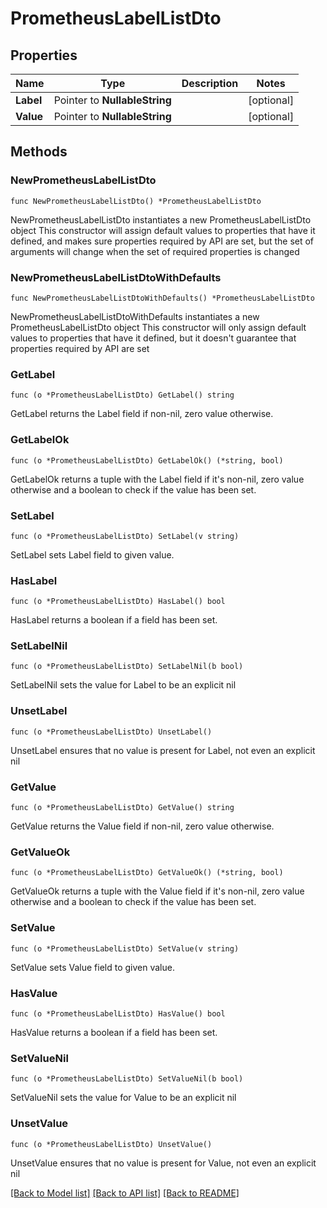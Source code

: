 # PrometheusLabelListDto

## Properties

Name | Type | Description | Notes
------------ | ------------- | ------------- | -------------
**Label** | Pointer to **NullableString** |  | [optional] 
**Value** | Pointer to **NullableString** |  | [optional] 

## Methods

### NewPrometheusLabelListDto

`func NewPrometheusLabelListDto() *PrometheusLabelListDto`

NewPrometheusLabelListDto instantiates a new PrometheusLabelListDto object
This constructor will assign default values to properties that have it defined,
and makes sure properties required by API are set, but the set of arguments
will change when the set of required properties is changed

### NewPrometheusLabelListDtoWithDefaults

`func NewPrometheusLabelListDtoWithDefaults() *PrometheusLabelListDto`

NewPrometheusLabelListDtoWithDefaults instantiates a new PrometheusLabelListDto object
This constructor will only assign default values to properties that have it defined,
but it doesn't guarantee that properties required by API are set

### GetLabel

`func (o *PrometheusLabelListDto) GetLabel() string`

GetLabel returns the Label field if non-nil, zero value otherwise.

### GetLabelOk

`func (o *PrometheusLabelListDto) GetLabelOk() (*string, bool)`

GetLabelOk returns a tuple with the Label field if it's non-nil, zero value otherwise
and a boolean to check if the value has been set.

### SetLabel

`func (o *PrometheusLabelListDto) SetLabel(v string)`

SetLabel sets Label field to given value.

### HasLabel

`func (o *PrometheusLabelListDto) HasLabel() bool`

HasLabel returns a boolean if a field has been set.

### SetLabelNil

`func (o *PrometheusLabelListDto) SetLabelNil(b bool)`

 SetLabelNil sets the value for Label to be an explicit nil

### UnsetLabel
`func (o *PrometheusLabelListDto) UnsetLabel()`

UnsetLabel ensures that no value is present for Label, not even an explicit nil
### GetValue

`func (o *PrometheusLabelListDto) GetValue() string`

GetValue returns the Value field if non-nil, zero value otherwise.

### GetValueOk

`func (o *PrometheusLabelListDto) GetValueOk() (*string, bool)`

GetValueOk returns a tuple with the Value field if it's non-nil, zero value otherwise
and a boolean to check if the value has been set.

### SetValue

`func (o *PrometheusLabelListDto) SetValue(v string)`

SetValue sets Value field to given value.

### HasValue

`func (o *PrometheusLabelListDto) HasValue() bool`

HasValue returns a boolean if a field has been set.

### SetValueNil

`func (o *PrometheusLabelListDto) SetValueNil(b bool)`

 SetValueNil sets the value for Value to be an explicit nil

### UnsetValue
`func (o *PrometheusLabelListDto) UnsetValue()`

UnsetValue ensures that no value is present for Value, not even an explicit nil

[[Back to Model list]](../README.md#documentation-for-models) [[Back to API list]](../README.md#documentation-for-api-endpoints) [[Back to README]](../README.md)


